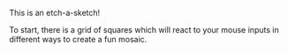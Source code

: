 This is an etch-a-sketch! 

To start, there is a grid of squares which will react to your mouse inputs in different ways to create a fun mosaic.


